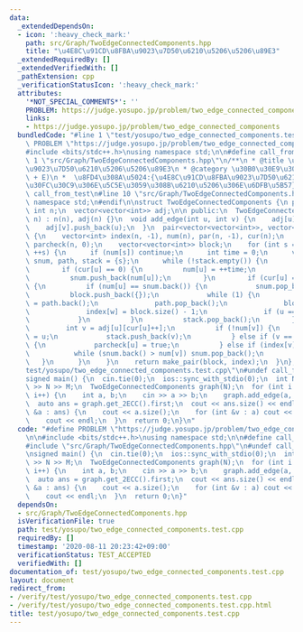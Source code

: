 ```yaml
---
data:
  _extendedDependsOn:
  - icon: ':heavy_check_mark:'
    path: src/Graph/TwoEdgeConnectedComponents.hpp
    title: "\u4E8C\u91CD\u8FBA\u9023\u7D50\u6210\u5206\u5206\u89E3"
  _extendedRequiredBy: []
  _extendedVerifiedWith: []
  _pathExtension: cpp
  _verificationStatusIcon: ':heavy_check_mark:'
  attributes:
    '*NOT_SPECIAL_COMMENTS*': ''
    PROBLEM: https://judge.yosupo.jp/problem/two_edge_connected_components
    links:
    - https://judge.yosupo.jp/problem/two_edge_connected_components
  bundledCode: "#line 1 \"test/yosupo/two_edge_connected_components.test.cpp\"\n#define\
    \ PROBLEM \"https://judge.yosupo.jp/problem/two_edge_connected_components\"\n\n\
    #include <bits/stdc++.h>\nusing namespace std;\n\n#define call_from_test\n#line\
    \ 1 \"src/Graph/TwoEdgeConnectedComponents.hpp\"\n/**\n * @title \u4E8C\u91CD\u8FBA\
    \u9023\u7D50\u6210\u5206\u5206\u89E3\n * @category \u30B0\u30E9\u30D5\n *  O(V\
    \ + E)\n *  \u8FD4\u308A\u5024:{\u4E8C\u91CD\u8FBA\u9023\u7D50\u6210\u5206,\u30CE\
    \u30FC\u30C9\u306E\u5C5E\u3059\u308B\u6210\u5206\u306E\u6DFB\u5B57}\n */\n\n#ifndef\
    \ call_from_test\n#line 10 \"src/Graph/TwoEdgeConnectedComponents.hpp\"\nusing\
    \ namespace std;\n#endif\n\nstruct TwoEdgeConnectedComponents {\n private:\n \
    \ int n;\n  vector<vector<int>> adj;\n\n public:\n  TwoEdgeConnectedComponents(int\
    \ n) : n(n), adj(n) {}\n  void add_edge(int u, int v) {\n    adj[u].push_back(v);\n\
    \    adj[v].push_back(u);\n  }\n  pair<vector<vector<int>>, vector<int>> get_2ECC()\
    \ {\n    vector<int> index(n, -1), num(n), par(n, -1), cur(n);\n    vector<short>\
    \ parcheck(n, 0);\n    vector<vector<int>> block;\n    for (int s = 0; s < n;\
    \ ++s) {\n      if (num[s]) continue;\n      int time = 0;\n      vector<int>\
    \ snum, path, stack = {s};\n      while (!stack.empty()) {\n        int u = stack.back();\n\
    \        if (cur[u] == 0) {\n          num[u] = ++time;\n          path.push_back(u);\n\
    \          snum.push_back(num[u]);\n        }\n        if (cur[u] == adj[u].size())\
    \ {\n          if (num[u] == snum.back()) {\n            snum.pop_back();\n  \
    \          block.push_back({});\n            while (1) {\n              int w\
    \ = path.back();\n              path.pop_back();\n              block.back().push_back(w);\n\
    \              index[w] = block.size() - 1;\n              if (u == w) break;\n\
    \            }\n          }\n          stack.pop_back();\n        } else {\n \
    \         int v = adj[u][cur[u]++];\n          if (!num[v]) {\n            par[v]\
    \ = u;\n            stack.push_back(v);\n          } else if (v == par[u] && !parcheck[u])\
    \ {\n            parcheck[u] = true;\n          } else if (index[v] < 0) {\n \
    \           while (snum.back() > num[v]) snum.pop_back();\n          }\n     \
    \   }\n      }\n    }\n    return make_pair(block, index);\n  }\n};\n#line 8 \"\
    test/yosupo/two_edge_connected_components.test.cpp\"\n#undef call_from_test\n\n\
    signed main() {\n  cin.tie(0);\n  ios::sync_with_stdio(0);\n  int N, M;\n  cin\
    \ >> N >> M;\n  TwoEdgeConnectedComponents graph(N);\n  for (int i = 0; i < M;\
    \ i++) {\n    int a, b;\n    cin >> a >> b;\n    graph.add_edge(a, b);\n  }\n\
    \  auto ans = graph.get_2ECC().first;\n  cout << ans.size() << endl;\n  for (auto\
    \ &a : ans) {\n    cout << a.size();\n    for (int &v : a) cout << \" \" << v;\n\
    \    cout << endl;\n  }\n  return 0;\n}\n"
  code: "#define PROBLEM \"https://judge.yosupo.jp/problem/two_edge_connected_components\"\
    \n\n#include <bits/stdc++.h>\nusing namespace std;\n\n#define call_from_test\n\
    #include \"src/Graph/TwoEdgeConnectedComponents.hpp\"\n#undef call_from_test\n\
    \nsigned main() {\n  cin.tie(0);\n  ios::sync_with_stdio(0);\n  int N, M;\n  cin\
    \ >> N >> M;\n  TwoEdgeConnectedComponents graph(N);\n  for (int i = 0; i < M;\
    \ i++) {\n    int a, b;\n    cin >> a >> b;\n    graph.add_edge(a, b);\n  }\n\
    \  auto ans = graph.get_2ECC().first;\n  cout << ans.size() << endl;\n  for (auto\
    \ &a : ans) {\n    cout << a.size();\n    for (int &v : a) cout << \" \" << v;\n\
    \    cout << endl;\n  }\n  return 0;\n}"
  dependsOn:
  - src/Graph/TwoEdgeConnectedComponents.hpp
  isVerificationFile: true
  path: test/yosupo/two_edge_connected_components.test.cpp
  requiredBy: []
  timestamp: '2020-08-11 20:23:42+09:00'
  verificationStatus: TEST_ACCEPTED
  verifiedWith: []
documentation_of: test/yosupo/two_edge_connected_components.test.cpp
layout: document
redirect_from:
- /verify/test/yosupo/two_edge_connected_components.test.cpp
- /verify/test/yosupo/two_edge_connected_components.test.cpp.html
title: test/yosupo/two_edge_connected_components.test.cpp
---
```

